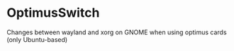 # OptimusSwitch
Changes between wayland and xorg on GNOME when using optimus cards (only Ubuntu-based)
